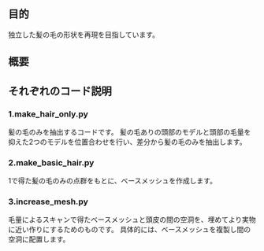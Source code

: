 ## 目的
独立した髪の毛の形状を再現を目指しています。

## 概要


## それぞれのコード説明

### 1.make_hair_only.py
髪の毛のみを抽出するコードです。
髪の毛ありの頭部のモデルと頭部の毛量を抑えた2つのモデルを位置合わせを行い、差分から髪の毛のみを抽出します。

### 2.make_basic_hair.py
1で得た髪の毛のみの点群をもとに、ベースメッシュを作成します。

### 3.increase_mesh.py
毛量によるスキャンで得たベースメッシュと頭皮の間の空洞を、埋めてより実物に近い作りにするためのものです。
具体的には、ベースメッシュを複製し間の空洞に配置します。


